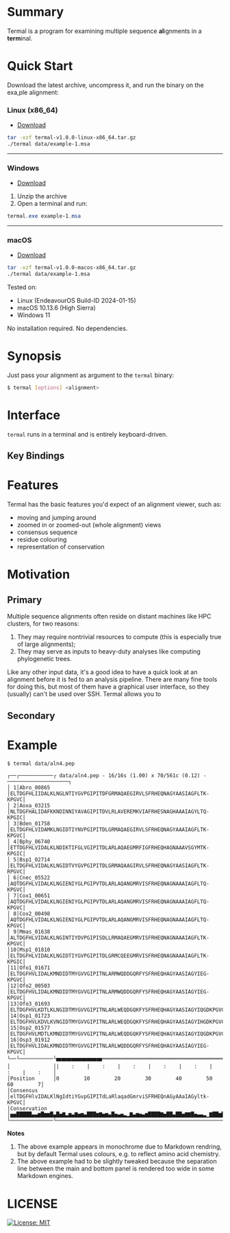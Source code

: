 
Summary
=======

Termal is a program for examining multiple sequence **al**ignments in a **term**inal.

Quick Start 
============

Download the latest archive, uncompress it, and run the binary on the exa,ple
alignment:


### Linux (x86_64)

* [Download](https://github.com/sib-swiss/termal/releases/download/v1.0.0/termal-v1.0.0-linux-x86_64.tar.gz)

```bash
tar -xzf termal-v1.0.0-linux-x86_64.tar.gz
./termal data/example-1.msa
```

---

### Windows

* [Download](https://github.com/sib-swiss/termal/releases/download/v1.0.0/termal-v1.0.0-windows-x86_64.zip)

1. Unzip the archive
2. Open a terminal and run:

```powershell
termal.exe example-1.msa
```

---

### macOS

* [Download](https://github.com/sib-swiss/termal/releases/download/v1.0.0/termal-v1.0.0-macos-x86_64.tar.gz")

```bash
tar -xzf termal-v1.0.0-macos-x86_64.tar.gz
./termal data/example-1.msa
```

Tested on:
- Linux (EndeavourOS Build-ID 2024-01-15)
- macOS 10.13.6 (High Sierra)
- Windows 11

No installation required. No dependencies.

Synopsis
========

Just pass your alignment as argument to the `termal` binary:

```bash
$ termal [options] <alignment>
```

Interface
=========

`termal` runs in a terminal and is entirely keyboard-driven. 

Key Bindings
------------

Features
========

Termal has the basic features you'd expect of an alignment viewer, such as:

* moving and jumping around
* zoomed in or zoomed-out (whole alignment) views
* consensus sequence
* residue colouring
* representation of conservation

Motivation
==========

Primary
-------

Multiple sequence alignments often reside on distant machines like HPC clusters, for two reasons:

1. They may require nontrivial resources to compute (this is especially true of large alignments);
1. They may serve as inputs to heavy-duty analyses like computing phylogenetic trees.

Like any other input data, it's a good idea to have a quick look at an alignment before it is fed to an analysis pipeline. There are many fine tools for doing this, but most of them have a graphical user interface, so they (usually) can't be used over SSH. Termal allows you to 

Secondary
---------

Example
=======

```bash
$ termal data/aln4.pep
```
```
┌──┌───────────┌ data/aln4.pep - 16/16s (1.00) x 70/561c (0.12) - ────────────────────┐
│ 1│Abro_00865 │ELTDGFHLIIDALKLNGLNTIYGVPGIPITDFGRMAQAEGIRVLSFRHEQNAGYAASIAGFLTK-KPGVC│
│ 2│Aoxa_03215 │NLTDGFHALIDAFKKNDINNIYAVAGIPITDVLRLAVEREMKVIAFRHESNAGHAAAIAGYLTQ-KPGIC│
│ 3│Bden_01758 │ELTDGFHLVIDAMKLNGIDTIYNVPGIPITDLGRMAQAEGIRVLSFRHEQNAGYAAAIAGFLTK-KPGVC│
│ 4│Bphy_06740 │ETTDGFHLVIDALKLNDIKTIFGLVGIPITDLARLAQAEGMRFIGFRHEQHAGNAAAVSGYMTK-KPGIC│
│ 5│Bsp1_02714 │ELTDGFHLVIDALKLNGIDTVYGVPGIPITDLGRMAQAAGIRVLSFRHEQNAGYAASIAGFLTK-RPGVC│
│ 6│Cnec_05522 │AQTDGFHLVIDALKLNGIENIYGLPGIPVTDLARLAQANGMRVISFRHEQNAGNAAAIAGFLTQ-KPGVC│
│ 7│Cox1_00651 │AQTDGFHLVIDALKLNGIENIYGLPGIPVTDLARLAQANGMRVISFRHEQNAGNAAAIAGFLTQ-KPGVC│
│ 8│Cox2_00498 │AQTDGFHLVIDALKLNGIENIYGLPGIPVTDLARLAQANGMRVISFRHEQNAGNAAAIAGFLTQ-KPGVC│
│ 9│Mmas_01638 │ALTDGFHLVIDALKLNGINTIYDVPGIPISDLLRMAQAEGMRVISFRHEQNAGNAAAIAGFLTK-KPGVC│
│10│Msp1_01810 │ELTDGFHLVIDALKLNGIDTIYGVPGIPITDLGRMCQEEGMRVISFRHEQNAGNAAAIAGFLTK-KPGIC│
│11│Ofo1_01671 │ELTDGFHVLIDALKMNDIDTMYGVVGIPITNLARMWQDDGQRFYSFRHEQHAGYAASIAGYIEG-KPGVC│
│12│Ofo2_00503 │ELTDGFHVLIDALKMNDIDTMYGVVGIPITNLARMWQDDGQRFYSFRHEQHAGYAASIAGYIEG-KPGVC│
│13│Ofo3_01693 │ELTDGFHVLKDTLKLNGIDTMYGVVGIPITNLARLWEQDGQKFYSFRHEQHAGYAASIAGYIQGDKPGVC│
│14│Osp1_01723 │ELTDGFHVLKDVLKVNGIDTMYGVVGIPITNLARLWEQDGQKFYSFRHEQHAGYAASIAGYIHGDKPGVC│
│15│Osp2_01577 │ELTDGFHVLMDTLKMNDIDTMYGVVGIPITNLARLWEQDGQKFYSFRHEQHAGYAASIAGYIQGDKPGVC│
│16│Osp3_01912 │ELTDGFHVLIDALKMNDIDTMYGVVGIPITNLARLWQDDGQRFYSFRHEQHAGYAASIAGYIEG-KPGVC│
└──└───────────└🬹🬹🬹🬹🬹🬹🬹🬹🬹═══════════════════════════════════════════════════════┘
│              │|    :    |    :    |    :    |    :    |    :    |    :    |    :    │
│Position      │0        10        20        30        40        50        60        7│
│Consensus     │elTDGFHlvIDALKlNgIdtiYGvpGIPITdLaRlaqadGmrviSFRHEQnAGyAAaIAGyltk-KPGVC│
│Conservation  │▅▅█████▄▄▆█▆▆█▄█▅▇▃▆▄▇▅▆▄███▆▇▅▆▄█▅▄▅▃▂▇▄▆▅▄▆████▇▅██▄██▅▇▇█▅▄▄▃▁▇██▆█│
└──────────────└──────────────────────────────────────────────────────────────────────┘
```

**Notes**

1. The above example appears in monochrome due to Markdown rendring, but by default Termal uses colours, e.g. to reflect amino acid chemistry.
2. The above example had to be slightly tweaked because the separation line between the main and bottom panel is rendered too wide in some Markdown engines.


LICENSE
=======

[![License: MIT](https://img.shields.io/badge/License-MIT-yellow.svg)](./LICENSE)
